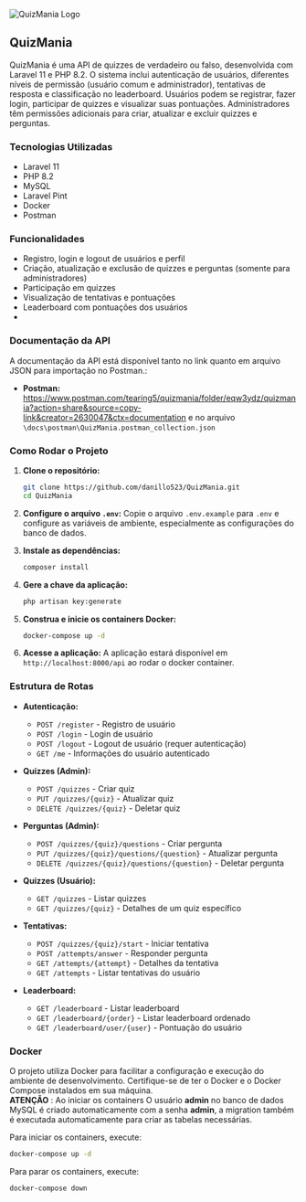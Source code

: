 ![QuizMania Logo](path/to/your/image.png)
## QuizMania

QuizMania é uma API de quizzes de verdadeiro ou falso, desenvolvida com Laravel 11 e PHP 8.2. O sistema inclui autenticação de usuários, diferentes níveis de permissão (usuário comum e administrador), tentativas de resposta e classificação no leaderboard. Usuários podem se registrar, fazer login, participar de quizzes e visualizar suas pontuações. Administradores têm permissões adicionais para criar, atualizar e excluir quizzes e perguntas.

### Tecnologias Utilizadas
- Laravel 11
- PHP 8.2
- MySQL
- Laravel Pint
- Docker
- Postman

### Funcionalidades
- Registro, login e logout de usuários e perfil
- Criação, atualização e exclusão de quizzes e perguntas (somente para administradores)
- Participação em quizzes
- Visualização de tentativas e pontuações
- Leaderboard com pontuações dos usuários
- 
### Documentação da API
A documentação da API está disponível tanto no link quanto em arquivo JSON para importação no Postman.:
- **Postman:** https://www.postman.com/tearing5/quizmania/folder/eqw3ydz/quizmania?action=share&source=copy-link&creator=2630047&ctx=documentation e no arquivo `\docs\postman\QuizMania.postman_collection.json`

### Como Rodar o Projeto

1. **Clone o repositório:**
   ```sh
   git clone https://github.com/danillo523/QuizMania.git
   cd QuizMania
   ```

2. **Configure o arquivo `.env`:**
   Copie o arquivo `.env.example` para `.env` e configure as variáveis de ambiente, especialmente as configurações do banco de dados.

3. **Instale as dependências:**
   ```sh
   composer install
   ```

4. **Gere a chave da aplicação:**
   ```sh
   php artisan key:generate
   ```

5. **Construa e inicie os containers Docker:**
   ```sh
   docker-compose up -d
   ```

6. **Acesse a aplicação:**
   A aplicação estará disponível em `http://localhost:8000/api` ao rodar o docker container.

### Estrutura de Rotas
- **Autenticação:**
    - `POST /register` - Registro de usuário
    - `POST /login` - Login de usuário
    - `POST /logout` - Logout de usuário (requer autenticação)
    - `GET /me` - Informações do usuário autenticado

- **Quizzes (Admin):**
    - `POST /quizzes` - Criar quiz
    - `PUT /quizzes/{quiz}` - Atualizar quiz
    - `DELETE /quizzes/{quiz}` - Deletar quiz

- **Perguntas (Admin):**
    - `POST /quizzes/{quiz}/questions` - Criar pergunta
    - `PUT /quizzes/{quiz}/questions/{question}` - Atualizar pergunta
    - `DELETE /quizzes/{quiz}/questions/{question}` - Deletar pergunta

- **Quizzes (Usuário):**
    - `GET /quizzes` - Listar quizzes
    - `GET /quizzes/{quiz}` - Detalhes de um quiz específico 

- **Tentativas:**
    - `POST /quizzes/{quiz}/start` - Iniciar tentativa
    - `POST /attempts/answer` - Responder pergunta
    - `GET /attempts/{attempt}` - Detalhes da tentativa
    - `GET /attempts` - Listar tentativas do usuário

- **Leaderboard:**
    - `GET /leaderboard` - Listar leaderboard
    - `GET /leaderboard/{order}` - Listar leaderboard ordenado
    - `GET /leaderboard/user/{user}` - Pontuação do usuário

### Docker
O projeto utiliza Docker para facilitar a configuração e execução do ambiente de desenvolvimento. Certifique-se de ter o Docker e o Docker Compose instalados em sua máquina.           
**ATENÇÃO** : Ao iniciar os containers O usuário **admin** no banco de dados MySQL é criado automaticamente com a senha **admin**, a migration também é executada automaticamente para criar as tabelas necessárias.

Para iniciar os containers, execute:
```sh
docker-compose up -d
```

Para parar os containers, execute:
```sh
docker-compose down
```

